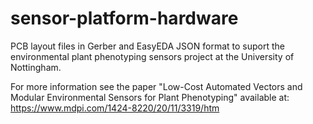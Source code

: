 # sensor-platform-hardware

PCB layout files in Gerber and EasyEDA JSON format to suport the environmental plant phenotyping sensors project at the University of Nottingham.

For more information see the paper "Low-Cost Automated Vectors and Modular Environmental Sensors for Plant Phenotyping" available at: https://www.mdpi.com/1424-8220/20/11/3319/htm
